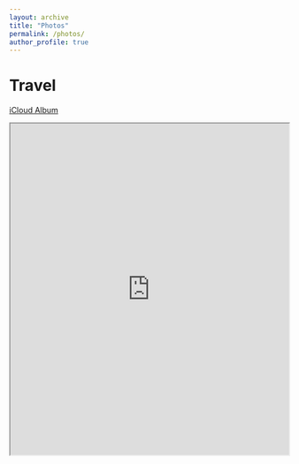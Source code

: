 ```yaml
---
layout: archive
title: "Photos"
permalink: /photos/
author_profile: true
---
```




Travel
======

[iCloud Album](https://www.icloud.com/sharedalbum/#B2BJtdOXmwg64B)  

<iframe src="https://cnedwards.com/files/photo_map_online.html" width="100%" height="600"></iframe>

